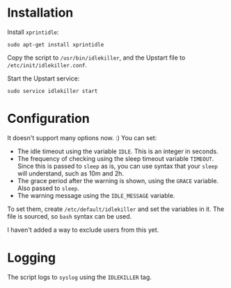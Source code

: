 # Installation

Install `xprintidle`:

    sudo apt-get install xprintidle

Copy the script to `/usr/bin/idlekiller`, and the Upstart file to `/etc/init/idlekiller.conf`.

Start the Upstart service:

	sudo service idlekiller start

# Configuration
It doesn't support many options now. :)
You can set:

- The idle timeout using the variable `IDLE`. This is an integer in seconds.
- The frequency of checking using the sleep timeout variable `TIMEOUT`. 
Since this is passed to `sleep` as is, you can use syntax that your `sleep` will understand,
such as 10m and 2h.
- The grace period after the warning is shown, using the `GRACE` variable. Also passed to `sleep`.
- The warning message using the `IDLE_MESSAGE` variable.

To set them, create `/etc/default/idlekiller` and set the variables in it. The file is sourced,
so `bash` syntax can be used.

I haven't added a way to exclude users from this yet.

# Logging
The script logs to `syslog` using the `IDLEKILLER` tag.

